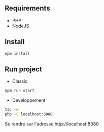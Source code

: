 ## Requirements

- PHP
- NodeJS

## Install

```bash
npm install
```

## Run project

- Classic

```bash
npm run start
```

- Developpement

```bash
tsc -w
php -S localhost:8080
```

Se rendre sur l'adresse http://localhost:8080
